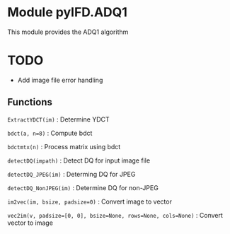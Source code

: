 Module pyIFD.ADQ1
=================
This module provides the ADQ1 algorithm

# TODO
 - Add image file error handling

Functions
---------

    
`ExtractYDCT(im)`
:   Determine YDCT

    
`bdct(a, n=8)`
:   Compute bdct

    
`bdctmtx(n)`
:   Process matrix using bdct

    
`detectDQ(impath)`
:   Detect DQ for input image file

    
`detectDQ_JPEG(im)`
:   Determing DQ for JPEG

    
`detectDQ_NonJPEG(im)`
:   Determine DQ for non-JPEG

    
`im2vec(im, bsize, padsize=0)`
:   Convert image to vector

    
`vec2im(v, padsize=[0, 0], bsize=None, rows=None, cols=None)`
:   Convert vector to image